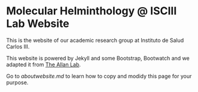 # Molecular Helminthology @ ISCIII Lab Website

This is the website of our academic research group at Instituto de Salud Carlos III.

This website is powered by Jekyll and some Bootstrap, Bootwatch and we adapted it from [The Allan Lab](https://www.allanlab.org/).

Go to *aboutwebsite.md*  to learn how to copy and modidy this page for your purpose. 



